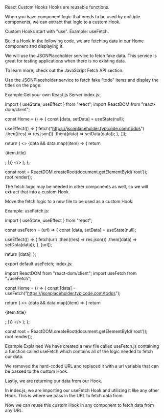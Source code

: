 React Custom Hooks
Hooks are reusable functions.

When you have component logic that needs to be used by multiple components, we can extract that logic to a custom Hook.

Custom Hooks start with "use". Example: useFetch.

Build a Hook
In the following code, we are fetching data in our Home component and displaying it.

We will use the JSONPlaceholder service to fetch fake data. This service is great for testing applications when there is no existing data.

To learn more, check out the JavaScript Fetch API section.

Use the JSONPlaceholder service to fetch fake "todo" items and display the titles on the page:

Example:Get your own React.js Server
index.js:

import { useState, useEffect } from "react";
import ReactDOM from "react-dom/client";

const Home = () => {
  const [data, setData] = useState(null);

  useEffect(() => {
    fetch("https://jsonplaceholder.typicode.com/todos")
      .then((res) => res.json())
      .then((data) => setData(data));
 }, []);

  return (
    <>
      {data &&
        data.map((item) => {
          return <p key={item.id}>{item.title}</p>;
        })}
    </>
  );
};

const root = ReactDOM.createRoot(document.getElementById('root'));
root.render(<Home />);

The fetch logic may be needed in other components as well, so we will extract that into a custom Hook.

Move the fetch logic to a new file to be used as a custom Hook:

Example:
useFetch.js:

import { useState, useEffect } from "react";

const useFetch = (url) => {
  const [data, setData] = useState(null);

  useEffect(() => {
    fetch(url)
      .then((res) => res.json())
      .then((data) => setData(data));
  }, [url]);

  return [data];
};

export default useFetch;
index.js:

import ReactDOM from "react-dom/client";
import useFetch from "./useFetch";

const Home = () => {
  const [data] = useFetch("https://jsonplaceholder.typicode.com/todos");

  return (
    <>
      {data &&
        data.map((item) => {
          return <p key={item.id}>{item.title}</p>;
        })}
    </>
  );
};

const root = ReactDOM.createRoot(document.getElementById('root'));
root.render(<Home />);

Example Explained
We have created a new file called useFetch.js containing a function called useFetch which contains all of the logic needed to fetch our data.

We removed the hard-coded URL and replaced it with a url variable that can be passed to the custom Hook.

Lastly, we are returning our data from our Hook.

In index.js, we are importing our useFetch Hook and utilizing it like any other Hook. This is where we pass in the URL to fetch data from.

Now we can reuse this custom Hook in any component to fetch data from any URL.
